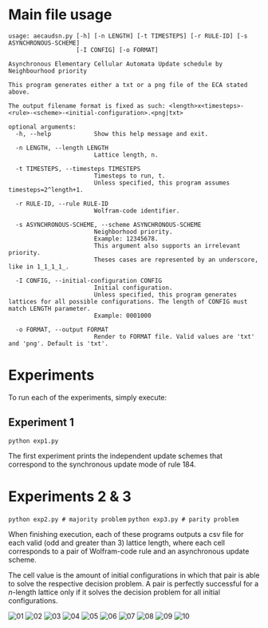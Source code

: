 # Main file usage

```
usage: aecaudsn.py [-h] [-n LENGTH] [-t TIMESTEPS] [-r RULE-ID] [-s ASYNCHRONOUS-SCHEME]
                   [-I CONFIG] [-o FORMAT]

Asynchronous Elementary Cellular Automata Update schedule by Neighbourhood priority

This program generates either a txt or a png file of the ECA stated above.

The output filename format is fixed as such: <length>x<timesteps>-<rule>-<scheme>-<initial-configuration>.<png|txt>

optional arguments:
  -h, --help            Show this help message and exit.

  -n LENGTH, --length LENGTH
                        Lattice length, n.

  -t TIMESTEPS, --timesteps TIMESTEPS
                        Timesteps to run, t.
                        Unless specified, this program assumes timesteps=2^length+1.

  -r RULE-ID, --rule RULE-ID
                        Wolfram-code identifier.

  -s ASYNCHRONOUS-SCHEME, --scheme ASYNCHRONOUS-SCHEME
                        Neighborhood priority.
                        Example: 12345678.
                        This argument also supports an irrelevant priority.
                        Theses cases are represented by an underscore, like in 1_1_1_1_.

  -I CONFIG, --initial-configuration CONFIG
                        Initial configuration.
                        Unless specified, this program generates lattices for all possible configurations. The length of CONFIG must match LENGTH parameter.
                        Example: 0001000

  -o FORMAT, --output FORMAT
                        Render to FORMAT file. Valid values are 'txt' and 'png'. Default is 'txt'.
```

# Experiments
To run each of the experiments, simply execute: 

## Experiment 1

`python exp1.py`

The first experiment prints the independent update schemes that correspond to the synchronous update mode of rule 184.

# Experiments 2 & 3

`python exp2.py # majority problem`
`python exp3.py # parity problem`

When finishing execution, each of these programs outputs a csv file for each valid (odd and greater than 3) lattice length, where each cell corresponds to a pair of Wolfram-code rule and an asynchronous update scheme. 

The cell value is the amount of initial configurations in which that pair is able to solve the respective decision problem. A pair is perfectly successful for a *n*-length lattice only if it solves the decision problem for all initial configurations.

![01](res/artigo-01.png)
![02](res/artigo-02.png)
![03](res/artigo-03.png)
![04](res/artigo-04.png)
![05](res/artigo-05.png)
![06](res/artigo-06.png)
![07](res/artigo-07.png)
![08](res/artigo-08.png)
![09](res/artigo-09.png)
![10](res/artigo-10.png)

